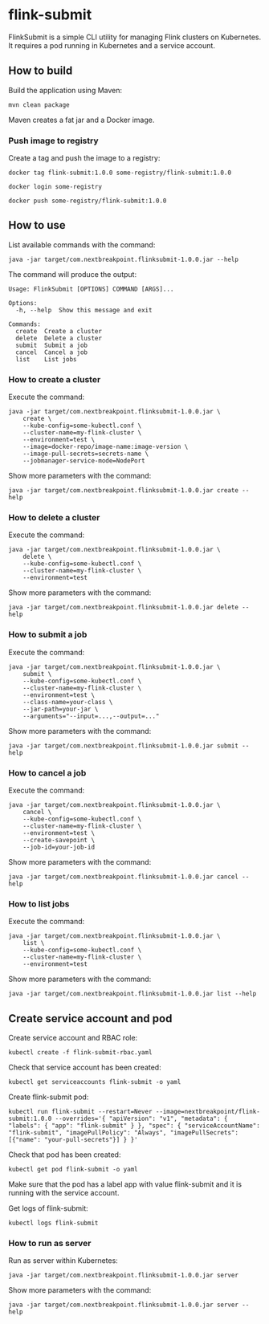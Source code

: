 # flink-submit

FlinkSubmit is a simple CLI utility for managing Flink clusters on Kubernetes. It requires a pod running in Kubernetes and a service account. 

## How to build

Build the application using Maven:

    mvn clean package

Maven creates a fat jar and a Docker image.

### Push image to registry

Create a tag and push the image to a registry:

    docker tag flink-submit:1.0.0 some-registry/flink-submit:1.0.0
    
    docker login some-registry
    
    docker push some-registry/flink-submit:1.0.0

## How to use

List available commands with the command:

    java -jar target/com.nextbreakpoint.flinksubmit-1.0.0.jar --help

The command will produce the output:

    Usage: FlinkSubmit [OPTIONS] COMMAND [ARGS]...

    Options:
      -h, --help  Show this message and exit

    Commands:
      create  Create a cluster
      delete  Delete a cluster
      submit  Submit a job
      cancel  Cancel a job
      list    List jobs

### How to create a cluster

Execute the command:

    java -jar target/com.nextbreakpoint.flinksubmit-1.0.0.jar \
        create \
        --kube-config=some-kubectl.conf \
        --cluster-name=my-flink-cluster \
        --environment=test \
        --image=docker-repo/image-name:image-version \
        --image-pull-secrets=secrets-name \   
        --jobmanager-service-mode=NodePort

Show more parameters with the command:

    java -jar target/com.nextbreakpoint.flinksubmit-1.0.0.jar create --help

### How to delete a cluster

Execute the command:

    java -jar target/com.nextbreakpoint.flinksubmit-1.0.0.jar \
        delete \
        --kube-config=some-kubectl.conf \
        --cluster-name=my-flink-cluster \
        --environment=test

Show more parameters with the command:

    java -jar target/com.nextbreakpoint.flinksubmit-1.0.0.jar delete --help

### How to submit a job

Execute the command:

    java -jar target/com.nextbreakpoint.flinksubmit-1.0.0.jar \
        submit \
        --kube-config=some-kubectl.conf \
        --cluster-name=my-flink-cluster \
        --environment=test \
        --class-name=your-class \
        --jar-path=your-jar \
        --arguments="--input=...,--output=..."

Show more parameters with the command:

    java -jar target/com.nextbreakpoint.flinksubmit-1.0.0.jar submit --help

### How to cancel a job

Execute the command:

    java -jar target/com.nextbreakpoint.flinksubmit-1.0.0.jar \
        cancel \
        --kube-config=some-kubectl.conf \
        --cluster-name=my-flink-cluster \
        --environment=test \
        --create-savepoint \
        --job-id=your-job-id

Show more parameters with the command:

    java -jar target/com.nextbreakpoint.flinksubmit-1.0.0.jar cancel --help

### How to list jobs

Execute the command:

    java -jar target/com.nextbreakpoint.flinksubmit-1.0.0.jar \
        list \
        --kube-config=some-kubectl.conf \
        --cluster-name=my-flink-cluster \
        --environment=test

Show more parameters with the command:

    java -jar target/com.nextbreakpoint.flinksubmit-1.0.0.jar list --help

## Create service account and pod

Create service account and RBAC role:

    kubectl create -f flink-submit-rbac.yaml
    
Check that service account has been created:

    kubectl get serviceaccounts flink-submit -o yaml     
    
Create flink-submit pod:

    kubectl run flink-submit --restart=Never --image=nextbreakpoint/flink-submit:1.0.0 --overrides='{ "apiVersion": "v1", "metadata": { "labels": { "app": "flink-submit" } }, "spec": { "serviceAccountName": "flink-submit", "imagePullPolicy": "Always", "imagePullSecrets": [{"name": "your-pull-secrets"}] } }'
    
Check that pod has been created:

    kubectl get pod flink-submit -o yaml     

Make sure that the pod has a label app with value flink-submit and it is running with the service account. 
    
Get logs of flink-submit:
    
    kubectl logs flink-submit
    
### How to run as server

Run as server within Kubernetes:

    java -jar target/com.nextbreakpoint.flinksubmit-1.0.0.jar server
    
Show more parameters with the command:

    java -jar target/com.nextbreakpoint.flinksubmit-1.0.0.jar server --help

